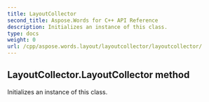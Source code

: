 ```yaml
---
title: LayoutCollector
second_title: Aspose.Words for C++ API Reference
description: Initializes an instance of this class. 
type: docs
weight: 0
url: /cpp/aspose.words.layout/layoutcollector/layoutcollector/
---
```

## LayoutCollector.LayoutCollector method


Initializes an instance of this class. 

